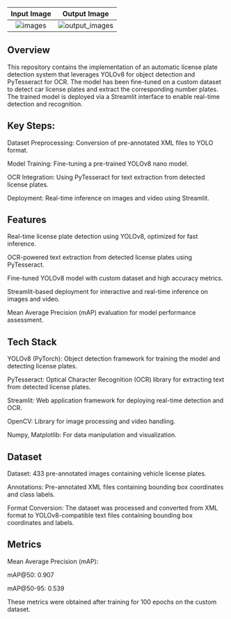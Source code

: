 Input Image                                                                            |  Output Image
:-------------------------:                                                               |:-------------------------:
![images](https://github.com/user-attachments/assets/83c26b09-6749-4d8a-adb3-d778dc27567a)|  ![output_images](https://github.com/user-attachments/assets/642eaf36-3c77-4045-9ab8-67d3f11a2afa)


## Overview
This repository contains the implementation of an automatic license plate detection system that leverages YOLOv8 for object detection and PyTesseract for OCR. The model has been fine-tuned on a custom dataset to detect car license plates and extract the corresponding number plates. The trained model is deployed via a Streamlit interface to enable real-time detection and recognition.

## Key Steps:
Dataset Preprocessing: Conversion of pre-annotated XML files to YOLO format.

Model Training: Fine-tuning a pre-trained YOLOv8 nano model.

OCR Integration: Using PyTesseract for text extraction from detected license plates.

Deployment: Real-time inference on images and video using Streamlit.

## Features
Real-time license plate detection using YOLOv8, optimized for fast inference.

OCR-powered text extraction from detected license plates using PyTesseract.

Fine-tuned YOLOv8 model with custom dataset and high accuracy metrics.

Streamlit-based deployment for interactive and real-time inference on images and video.

Mean Average Precision (mAP) evaluation for model performance assessment.

## Tech Stack
YOLOv8 (PyTorch): Object detection framework for training the model and detecting license plates.

PyTesseract: Optical Character Recognition (OCR) library for extracting text from detected license plates.

Streamlit: Web application framework for deploying real-time detection and OCR.

OpenCV: Library for image processing and video handling.

Numpy, Matplotlib: For data manipulation and visualization.

## Dataset
Dataset: 433 pre-annotated images containing vehicle license plates.

Annotations: Pre-annotated XML files containing bounding box coordinates and class labels.

Format Conversion: The dataset was processed and converted from XML format to YOLOv8-compatible text files containing bounding box coordinates and labels.

## Metrics
Mean Average Precision (mAP):

  mAP@50: 0.907
  
  mAP@50-95: 0.539
  
These metrics were obtained after training for 100 epochs on the custom dataset.
